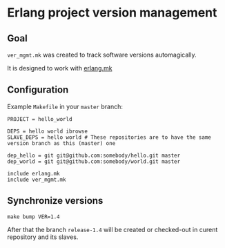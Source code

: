 Erlang project version management
==============

Goal
-----------
`ver_mgmt.mk` was created to track software versions automagically.

It is designed to work with [erlang.mk](http://erlang.mk/)

Configuration
---------
Example `Makefile` in your `master` branch:
```
PROJECT = hello_world

DEPS = hello world ibrowse
SLAVE_DEPS = hello world # These repositories are to have the same version branch as this (master) one

dep_hello = git git@github.com:somebody/hello.git master
dep_world = git git@github.com:somebody/world.git master

include erlang.mk
include ver_mgmt.mk
```

Synchronize versions
-----
`make bump VER=1.4`

After that the branch `release-1.4` will be created or checked-out in curent repository and its slaves.
